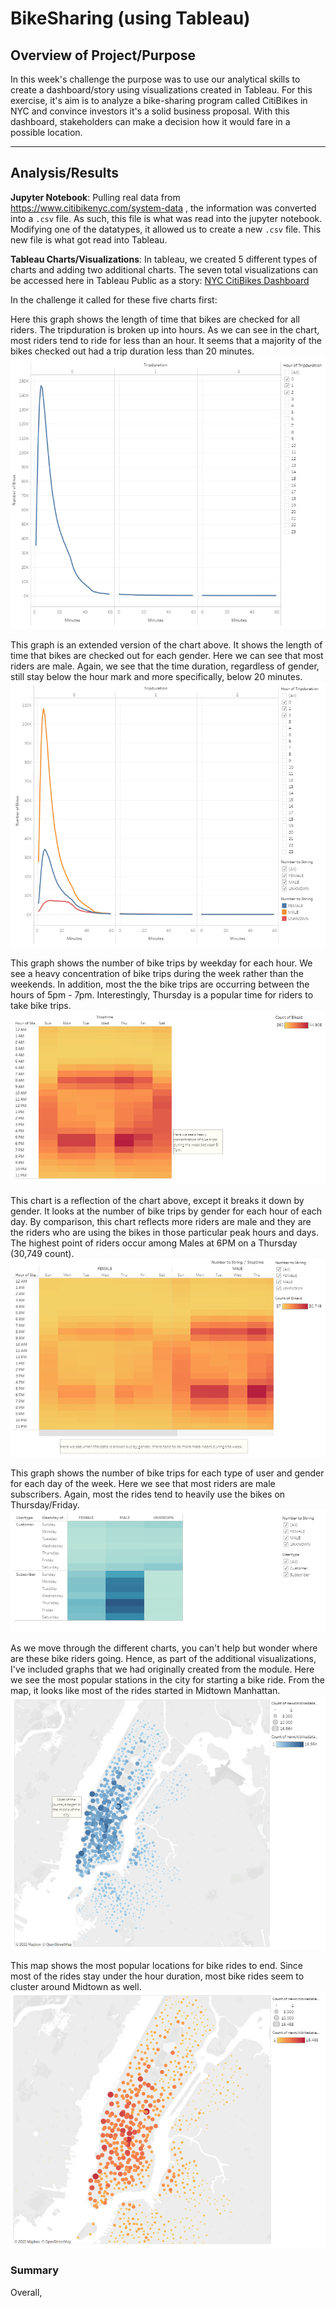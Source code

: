 # BikeSharing (using Tableau)
## Overview of Project/Purpose
In this week's challenge the purpose was to use our analytical skills to create a dashboard/story
using visualizations created in Tableau. For this exercise, it's aim is to analyze a bike-sharing program
called CitiBikes in NYC and convince investors it's a solid business proposal. With this dashboard, stakeholders
can make a decision how it would fare in a possible location. 

---
## Analysis/Results

**Jupyter Notebook**: Pulling real data from https://www.citibikenyc.com/system-data , the information was converted into a `.csv` file.
As such, this file is what was read into the jupyter notebook. Modifying one of the datatypes, it allowed us to create a new `.csv` file.
This new file is what got read into Tableau.

**Tableau Charts/Visualizations**: In tableau, we created 5 different types of charts and adding two additional charts.
The seven total visualizations can be accessed here in Tableau Public as a story: [NYC CitiBikes Dashboard](https://public.tableau.com/profile/janine.yoro#!/vizhome/CitiBikeChallenge_16142245131870/NYCCitiBikeStory?publish=yes)

In the challenge it called for these five charts first:<br>

Here this graph shows the length of time that bikes are checked for all riders. The tripduration is broken up into hours. As we can see in the chart,
most riders tend to ride for less than an hour. It seems that a majority of the bikes checked out had a trip duration less than 20 minutes. <br>
![](resources/Story3.PNG)


This graph is an extended version of the chart above. It shows the length of time that bikes are checked out for each gender. Here we can see that most riders
are male. Again, we see that the time duration, regardless of gender, still stay below the hour mark and more specifically, below 20 minutes.<br>
![](resources/Story4.PNG)


This graph shows the number of bike trips by weekday for each hour. We see a heavy concentration of bike trips during the week rather than the weekends.
In addition, most the the bike trips are occurring between the hours of 5pm - 7pm. Interestingly, Thursday is a popular time for riders to take bike trips.<br>
![](resources/Story5.PNG)


This chart is a reflection of the chart above, except it breaks it down by gender. It looks at the number of bike trips by gender for each hour of each day. 
By comparison, this chart reflects more riders are male and they are the riders who are using the bikes in those particular peak hours and days. The highest
point of riders occur among Males at 6PM on a Thursday (30,749 count).<br>
![](resources/Story6.PNG)


This graph shows the number of bike trips for each type of user and gender for each day of the week. Here we see that most riders are male subscribers. Again,
most the rides tend to heavily use the bikes on Thursday/Friday.<br>
![](resources/Story7.PNG)


As we move through the different charts, you can't help but wonder where are these bike riders going.
Hence, as part of the additional visualizations, I've included graphs that we had originally created from
the module. Here we see the most popular stations in the city for starting a bike ride. From the map, it looks
like most of the rides started in Midtown Manhattan.<br>
![](resources/Story1.PNG)


This map shows the most popular locations for bike rides to end. Since most of the rides stay under the hour duration, 
most bike rides seem to cluster around Midtown as well.
![](resources/Story2.PNG)


### Summary
Overall, 
